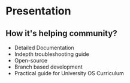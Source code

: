 # Presentation


## How it's helping community?

- Detailed Documentation
- Indepth troubleshooting guide
- Open-source
- Branch based development
- Practical guide for University OS Curriculum